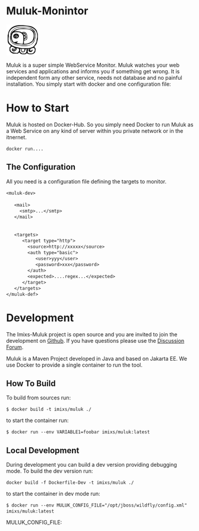 # Muluk-Monintor

<img src="./doc/resources/MAYA-g-log-cal-D09-Muluk.png" />

Muluk is a super simple WebService Monitor. Muluk watches your web services and applications and informs you if something get wrong. It is independent form any other service, needs not database and no painful installation. You simply start with docker and one configuration file:



# How to Start

Muluk is hosted on Docker-Hub. So you simply need Docker to run Muluk as a Web Service on any kind of server within you private network or in the itnernet. 

 

    docker run....

## The Configuration

All you need is a configuration file defining the targets to monitor.    


    <muluk-dev>
    
       <mail>
         <smtp>...</smtp>
       </mail>
       
       
       <targets>
          <target type="http">
            <source>http://xxxxx</source>
            <auth type="basic">
               <user>yyy</user>
               <password>xxx</password>
            </auth>
            <expected>....regex...</expected>
          </target>
       </targets>
    </muluk-def>

    
    
# Development

The Imixs-Muluk project is open source and you are invited to join the development on [Github](https://github.com/imixs/muluk). If you have questions please use the [Discussion Forum](https://github.com/imixs/muluk/discussions).

Muluk is a Maven Project developed in Java and based on Jakarta EE. We use Docker to provide a single container to run the tool.

## How To Build

To build from sources run:

	$ docker build -t imixs/muluk ./
	
to start the container run:


	$ docker run --env VARIABLE1=foobar imixs/muluk:latest 
		

## Local Development

During development you can build a dev version providing debugging mode. To build the dev version run:

	docker build -f Dockerfile-Dev -t imixs/muluk ./

to start the container in dev mode run:


	$ docker run --env MULUK_CONFIG_FILE="/opt/jboss/wildfly/config.xml" imixs/muluk:latest 
		
MULUK_CONFIG_FILE: 

    